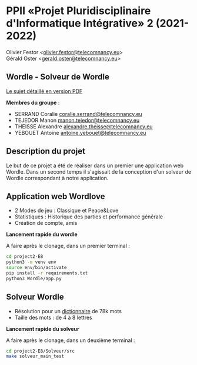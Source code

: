 # PPII «Projet Pluridisciplinaire d'Informatique Intégrative» 2 (2021-2022)

Olivier Festor <<olivier.festor@telecomnancy.eu>>  
Gérald Oster <<gerald.oster@telecomnancy.eu>>  

## Wordle - Solveur de Wordle

[Le sujet détaillé en version PDF](./Projet_P2I2_S2_2122_DP.pdf)

**Membres du groupe** :  

* SERRAND Coralie <coralie.serrand@telecomnancy.eu>
* TEJEDOR Manon <manon.tejedor@telecomnancy.eu>
* THEISSE Alexandre <alexandre.theisse@telecomnancy.eu>
* YEBOUET Antoine <antoine.yebouet@telecomnancy.eu>

## **Description du projet**
Le but de ce projet a été de réaliser dans un premier une application web Wordle.
Dans un second temps il s'agissait de la conception d'un solveur de Wordle correspondant à notre application.

## **Application web Wordlove**
* 2 Modes de jeu : Classique et Peace&Love
* Statistiques : Historique des parties et performance générale
* Création de compte, amis

**Lancement rapide du wordle**

A faire après le clonage, dans un premier terminal :

```bash
cd project2-E8
python3 -m venv env
source env/bin/activate
pip install -r requirements.txt
python3 Wordle/app.py
```

## **Solveur Wordle**
* Résolution pour un [dictionnaire](./Solveur/liste_78k.txt) de 78k mots
* Taille des mots : de 4 à 8 lettres

**Lancement rapide du solveur**

A faire après le clonage, dans un deuxième terminal :

```bash
cd project2-E8/Solveur/src
make solveur_main_test
```

